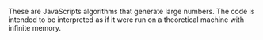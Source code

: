 These are JavaScripts algorithms that generate large numbers.
The code is intended to be interpreted as if it were run on a theoretical machine with infinite memory.